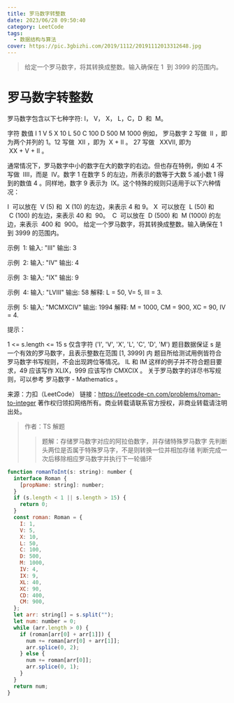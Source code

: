 ```yaml
---
title: 罗马数字转整数
date: 2023/06/28 09:50:40
category: LeetCode
tags:
  - 数据结构与算法
cover: https://pic.3gbizhi.com/2019/1112/20191112013312648.jpg
---
```


> 给定一个罗马数字，将其转换成整数。输入确保在 1  到 3999 的范围内。

<!-- more -->

# 罗马数字转整数

罗马数字包含以下七种字符: I， V， X， L，C，D  和  M。

字符 数值
I 1
V 5
X 10
L 50
C 100
D 500
M 1000
例如， 罗马数字 2 写做  II ，即为两个并列的 1。12 写做  XII ，即为  X + II 。 27 写做   XXVII, 即为  XX + V + II 。

通常情况下，罗马数字中小的数字在大的数字的右边。但也存在特例，例如 4 不写做  IIII，而是  IV。数字 1 在数字 5 的左边，所表示的数等于大数 5 减小数 1 得到的数值 4 。同样地，数字 9 表示为  IX。这个特殊的规则只适用于以下六种情况：

I  可以放在  V (5) 和  X (10) 的左边，来表示 4 和 9。
X  可以放在  L (50) 和  C (100) 的左边，来表示 40 和  90。 
C  可以放在  D (500) 和  M (1000) 的左边，来表示  400 和  900。
给定一个罗马数字，将其转换成整数。输入确保在 1  到 3999 的范围内。

示例  1:
输入: "III"
输出: 3

示例  2:
输入: "IV"
输出: 4

示例  3:
输入: "IX"
输出: 9

示例  4:
输入: "LVIII"
输出: 58
解释: L = 50, V= 5, III = 3.

示例  5:
输入: "MCMXCIV"
输出: 1994
解释: M = 1000, CM = 900, XC = 90, IV = 4.

提示：

1 <= s.length <= 15
s 仅含字符 ('I', 'V', 'X', 'L', 'C', 'D', 'M')
题目数据保证 s 是一个有效的罗马数字，且表示整数在范围 [1, 3999] 内
题目所给测试用例皆符合罗马数字书写规则，不会出现跨位等情况。
IL 和 IM 这样的例子并不符合题目要求，49 应该写作 XLIX，999 应该写作 CMXCIX 。
关于罗马数字的详尽书写规则，可以参考 罗马数字 - Mathematics 。

来源：力扣（LeetCode）
链接：https://leetcode-cn.com/problems/roman-to-integer
著作权归领扣网络所有。商业转载请联系官方授权，非商业转载请注明出处。

> 作者：TS 解题
>
> > 题解：存储罗马数字对应的阿拉伯数字，并存储特殊罗马数字
> > 先判断头两位是否属于特殊罗马字，不是则转换一位并相加存储
> > 判断完成一次后移除相应罗马数字并执行下一轮循环

```js
function romanToInt(s: string): number {
  interface Roman {
    [propName: string]: number;
  }
  if (s.length < 1 || s.length > 15) {
    return 0;
  }
  const roman: Roman = {
    I: 1,
    V: 5,
    X: 10,
    L: 50,
    C: 100,
    D: 500,
    M: 1000,
    IV: 4,
    IX: 9,
    XL: 40,
    XC: 90,
    CD: 400,
    CM: 900,
  };
  let arr: string[] = s.split("");
  let num: number = 0;
  while (arr.length > 0) {
    if (roman[arr[0] + arr[1]]) {
      num += roman[arr[0] + arr[1]];
      arr.splice(0, 2);
    } else {
      num += roman[arr[0]];
      arr.splice(0, 1);
    }
  }
  return num;
}
```
